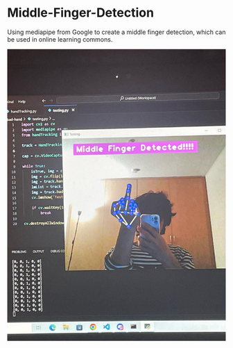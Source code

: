 # Middle-Finger-Detection

Using mediapipe from Google to create a middle finger detection, which can be used in online learning commons.

![after_testing](https://github.com/phamkinhquoc2002/middle-finger-detection/blob/main/middle_finger.jpg)

